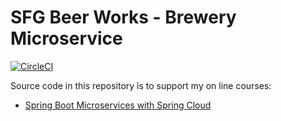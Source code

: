 # SFG Beer Works - Brewery Microservice

[![CircleCI](https://circleci.com/gh/mpbalmeida/mssc-brewery.svg?style=shield)](<https://app.circleci.com/pipelines/github/mpbalmeida/mssc-brewery>)

Source code in this repository is to support my on line courses:

* [Spring Boot Microservices with Spring Cloud](https://www.udemy.com/spring-boot-microservices-with-spring-cloud-beginner-to-guru/?couponCode=GIT_HUB2)
